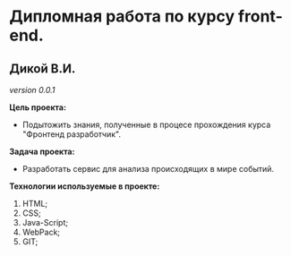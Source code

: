 # Дипломная работа по курсу front-end.
## Дикой В.И.
*version 0.0.1*

**Цель проекта:**
- Подытожить знания, полученные в процесе прохождения курса "Фронтенд разработчик".

**Задача проекта:**
* Разработать сервис для анализа происходящих в мире событий.

**Технологии используемые в проекте:**
1. HTML;
2. CSS;
3. Java-Script;
4. WebPack;
5. GIT;
